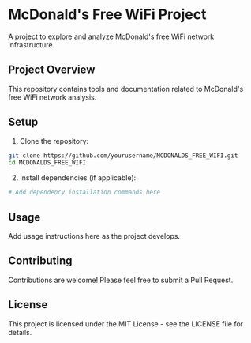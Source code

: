 # McDonald's Free WiFi Project

A project to explore and analyze McDonald's free WiFi network infrastructure.

## Project Overview

This repository contains tools and documentation related to McDonald's free WiFi network analysis.

## Setup

1. Clone the repository:
```bash
git clone https://github.com/yourusername/MCDONALDS_FREE_WIFI.git
cd MCDONALDS_FREE_WIFI
```

2. Install dependencies (if applicable):
```bash
# Add dependency installation commands here
```

## Usage

Add usage instructions here as the project develops.

## Contributing

Contributions are welcome! Please feel free to submit a Pull Request.

## License

This project is licensed under the MIT License - see the LICENSE file for details.
